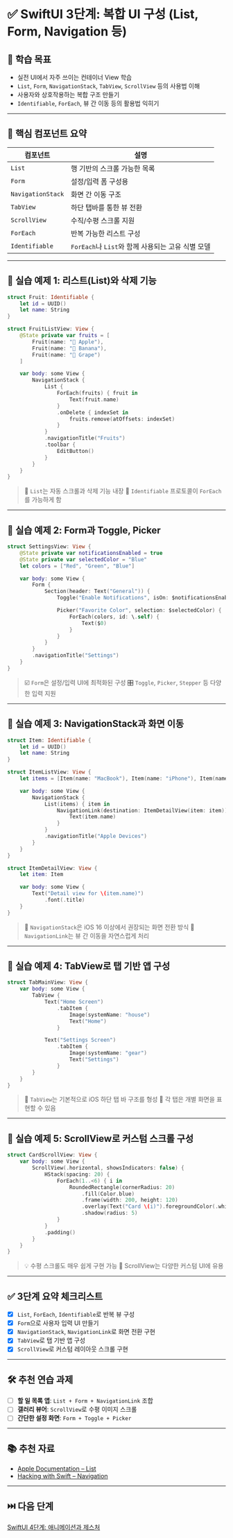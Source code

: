 # ✅ SwiftUI 3단계: 복합 UI 구성 (List, Form, Navigation 등)

## 🎯 학습 목표

* 실전 UI에서 자주 쓰이는 컨테이너 View 학습
* `List`, `Form`, `NavigationStack`, `TabView`, `ScrollView` 등의 사용법 이해
* 사용자와 상호작용하는 복합 구조 만들기
* `Identifiable`, `ForEach`, 뷰 간 이동 등의 활용법 익히기

---

## 🧱 핵심 컴포넌트 요약

| 컴포넌트              | 설명                                  |
| ----------------- | ----------------------------------- |
| `List`            | 행 기반의 스크롤 가능한 목록                    |
| `Form`            | 설정/입력 폼 구성용                         |
| `NavigationStack` | 화면 간 이동 구조                          |
| `TabView`         | 하단 탭바를 통한 뷰 전환                      |
| `ScrollView`      | 수직/수평 스크롤 지원                        |
| `ForEach`         | 반복 가능한 리스트 구성                       |
| `Identifiable`    | `ForEach`나 `List`와 함께 사용되는 고유 식별 모델 |

---

## 🧪 실습 예제 1: 리스트(List)와 삭제 기능

```swift
struct Fruit: Identifiable {
    let id = UUID()
    let name: String
}

struct FruitListView: View {
    @State private var fruits = [
        Fruit(name: "🍎 Apple"),
        Fruit(name: "🍌 Banana"),
        Fruit(name: "🍇 Grape")
    ]

    var body: some View {
        NavigationStack {
            List {
                ForEach(fruits) { fruit in
                    Text(fruit.name)
                }
                .onDelete { indexSet in
                    fruits.remove(atOffsets: indexSet)
                }
            }
            .navigationTitle("Fruits")
            .toolbar {
                EditButton()
            }
        }
    }
}
```

> 📌 `List`는 자동 스크롤과 삭제 기능 내장
> 🧠 `Identifiable` 프로토콜이 `ForEach`를 가능하게 함

---

## 🧪 실습 예제 2: Form과 Toggle, Picker

```swift
struct SettingsView: View {
    @State private var notificationsEnabled = true
    @State private var selectedColor = "Blue"
    let colors = ["Red", "Green", "Blue"]

    var body: some View {
        Form {
            Section(header: Text("General")) {
                Toggle("Enable Notifications", isOn: $notificationsEnabled)

                Picker("Favorite Color", selection: $selectedColor) {
                    ForEach(colors, id: \.self) {
                        Text($0)
                    }
                }
            }
        }
        .navigationTitle("Settings")
    }
}
```

> ☑️ `Form`은 설정/입력 UI에 최적화된 구성
> 🎛️ `Toggle`, `Picker`, `Stepper` 등 다양한 입력 지원

---

## 🧪 실습 예제 3: NavigationStack과 화면 이동

```swift
struct Item: Identifiable {
    let id = UUID()
    let name: String
}

struct ItemListView: View {
    let items = [Item(name: "MacBook"), Item(name: "iPhone"), Item(name: "iPad")]

    var body: some View {
        NavigationStack {
            List(items) { item in
                NavigationLink(destination: ItemDetailView(item: item)) {
                    Text(item.name)
                }
            }
            .navigationTitle("Apple Devices")
        }
    }
}

struct ItemDetailView: View {
    let item: Item

    var body: some View {
        Text("Detail view for \(item.name)")
            .font(.title)
    }
}
```

> 📂 `NavigationStack`은 iOS 16 이상에서 권장되는 화면 전환 방식
> 🔗 `NavigationLink`는 뷰 간 이동을 자연스럽게 처리

---

## 🧪 실습 예제 4: TabView로 탭 기반 앱 구성

```swift
struct TabMainView: View {
    var body: some View {
        TabView {
            Text("Home Screen")
                .tabItem {
                    Image(systemName: "house")
                    Text("Home")
                }

            Text("Settings Screen")
                .tabItem {
                    Image(systemName: "gear")
                    Text("Settings")
                }
        }
    }
}
```

> 🧭 `TabView`는 기본적으로 iOS 하단 탭 바 구조를 형성
> 🧱 각 탭은 개별 화면을 표현할 수 있음

---

## 🧪 실습 예제 5: ScrollView로 커스텀 스크롤 구성

```swift
struct CardScrollView: View {
    var body: some View {
        ScrollView(.horizontal, showsIndicators: false) {
            HStack(spacing: 20) {
                ForEach(1..<6) { i in
                    RoundedRectangle(cornerRadius: 20)
                        .fill(Color.blue)
                        .frame(width: 200, height: 120)
                        .overlay(Text("Card \(i)").foregroundColor(.white))
                        .shadow(radius: 5)
                }
            }
            .padding()
        }
    }
}
```

> 💡 수평 스크롤도 매우 쉽게 구현 가능
> 💎 ScrollView는 다양한 커스텀 UI에 유용

---

## ✅ 3단계 요약 체크리스트

* [x] `List`, `ForEach`, `Identifiable`로 반복 뷰 구성
* [x] `Form`으로 사용자 입력 UI 만들기
* [x] `NavigationStack`, `NavigationLink`로 화면 전환 구현
* [x] `TabView`로 탭 기반 앱 구성
* [x] `ScrollView`로 커스텀 레이아웃 스크롤 구현

---

## 🛠 추천 연습 과제

* [ ] **할 일 목록 앱**: `List + Form + NavigationLink` 조합
* [ ] **갤러리 뷰어**: `ScrollView`로 수평 이미지 스크롤
* [ ] **간단한 설정 화면**: `Form + Toggle + Picker`

---

## 📚 추천 자료

* [Apple Documentation – List](https://developer.apple.com/documentation/swiftui/list)
* [Hacking with Swift – Navigation](https://www.hackingwithswift.com/quick-start/swiftui/how-to-navigate-between-views-using-navigationlink)

---

## ⏭️ 다음 단계

[SwiftUI 4단계: 애니메이션과 제스처](SwiftUI_4.md)
